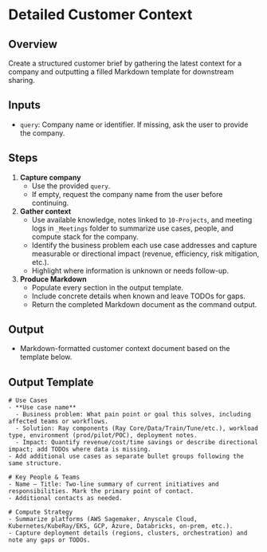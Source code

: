 # Detailed Customer Context

## Overview
Create a structured customer brief by gathering the latest context for a company and outputting a filled Markdown template for downstream sharing.

## Inputs
- `query`: Company name or identifier. If missing, ask the user to provide the company.


## Steps
1. **Capture company**
   - Use the provided `query`.
   - If empty, request the company name from the user before continuing.
2. **Gather context**
   - Use available knowledge, notes linked to `10-Projects`, and meeting logs in `_Meetings` folder to summarize use cases, people, and compute stack for the company.
   - Identify the business problem each use case addresses and capture measurable or directional impact (revenue, efficiency, risk mitigation, etc.).
   - Highlight where information is unknown or needs follow-up.
3. **Produce Markdown**
   - Populate every section in the output template.
   - Include concrete details when known and leave TODOs for gaps.
   - Return the completed Markdown document as the command output.

## Output
- Markdown-formatted customer context document based on the template below.

## Output Template
```
# Use Cases
- **Use case name**
  - Business problem: What pain point or goal this solves, including affected teams or workflows.
  - Solution: Ray components (Ray Core/Data/Train/Tune/etc.), workload type, environment (prod/pilot/POC), deployment notes.
  - Impact: Quantify revenue/cost/time savings or describe directional impact; add TODOs where data is missing.
- Add additional use cases as separate bullet groups following the same structure.

# Key People & Teams
- Name — Title: Two-line summary of current initiatives and responsibilities. Mark the primary point of contact.
- Additional contacts as needed.

# Compute Strategy
- Summarize platforms (AWS Sagemaker, Anyscale Cloud, Kubernetes/KubeRay/EKS, GCP, Azure, Databricks, on-prem, etc.).
- Capture deployment details (regions, clusters, orchestration) and note any gaps or TODOs.
```
